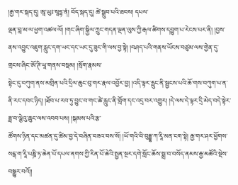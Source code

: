 ﻿  
།རྒྱ་གར་སྐད་དུ། ཨཱ་ཡུཿ་སཱདྷ་ནཾ། བོད་སྐད་དུ། ཚེ་སྒྲུབ་པའི་ཐབས། དཔལ་  
ལྡན་བླ་མ་ལ་ཕྱག་འཚལ་ལོ། །གང་ཞིག་སྐྱིལ་ཀྲུང་གདན་ལྡན་ལུས་ཀྱི་རྒལ་ཚིགས་དབྱུག་པ་རེངས་པར་ནི། །བྱས་ནས་འབྱུང་འཇུག་རླུང་དག་ཡང་དང་ཡང་དུ་ཟུང་གི་ལས་བྱ་སྟེ། །བཤད་པའི་གནས་ཡོངས་བཙུམ་ལས་གྱེན་དུ་གྲངས་ཞིང་ཨོ་ཊི་ཡཱ་གནས་བསྡམ། །སྲོག་རྣམས་  
སྟེང་དུ་བཀུག་ནས་མགྲིན་པའི་དྲིལ་ཆུང་བུ་གར་རྣལ་འབྱོར་བྱ། །འདི་ལྟར་རླུང་ནི་སྦྱངས་པའི་ཆོ་གས་བཀུག་པ་ན་ནི་རང་དབང་ཉིད། །ཐོབ་པ་རབ་ཏུ་བྱུང་བ་གང་ཚེ་རླུང་ནི་གློག་དང་འདྲ་བར་འགྱུར། །དེ་ལས་དེ་ལྟར་དྲི་མེད་བདེ་སྟེར་ཟླ་བ་ལྕེའུ་ཆུང་ལས་འབབ་པས། །སྐམས་པའི་རྩ་  
ཚོགས་ཉིན་དང་མཚན་དུ་ཚིམ་བྱ་དེ་བཞིན་བཟའ་བས་སོ། །ཡོ་གའི་བི་བུདྡྷ་ཀ་རཱི་མན་ངག་སྟེ། རྒྱ་གར་ཤར་ཕྱོགས་སངྒ་ག་རཱི་པཎྜི་ཏ་ཆེན་པོ་དཔལ་ནགས་ཀྱི་རིན་པོ་ཆེའི་སྤྱན་སྔར་དགེ་སློང་ཆོས་སྨྲ་བ་བསོད་ནམས་རྒྱ་མཚོའི་སྡེས་བསྒྱུར་བའོ།།  
  
